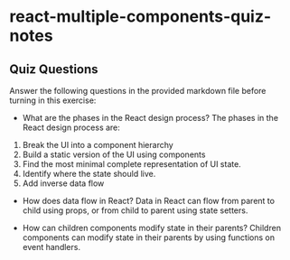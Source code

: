 # react-multiple-components-quiz-notes

## Quiz Questions

Answer the following questions in the provided markdown file before turning in this exercise:

- What are the phases in the React design process?
  The phases in the React design process are:

1. Break the UI into a component hierarchy
2. Build a static version of the UI using components
3. Find the most minimal complete representation of UI state.
4. Identify where the state should live.
5. Add inverse data flow

- How does data flow in React?
  Data in React can flow from parent to child using props, or from child to parent using state setters.

- How can children components modify state in their parents?
  Children components can modify state in their parents by using functions on event handlers.
